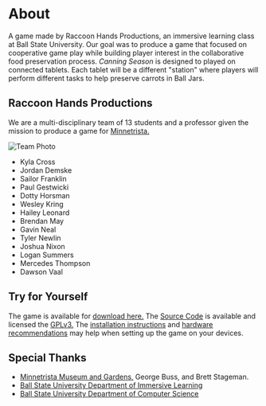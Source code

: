 # About


A game made by Raccoon Hands Productions, an immersive learning class at Ball State University. Our goal was to produce a game that focused on cooperative game play while building player interest in the collaborative food preservation process. *Canning Season* is designed to played on connected tablets. Each tablet will be a different "station" where players will perform different tasks to help preserve carrots in Ball Jars.


## Raccoon Hands Productions


We are a multi-disciplinary team of 13 students and a professor given the mission to produce a game for [Minnetrista.](https://www.minnetrista.net/)


![Team Photo](./team-photo.jpg)


- Kyla Cross
- Jordan Demske
- Sailor Franklin
- Paul Gestwicki
- Dotty Horsman
- Wesley Kring
- Hailey Leonard
- Brendan May
- Gavin Neal
- Tyler Newlin
- Joshua Nixon
- Logan Summers
- Mercedes Thompson
- Dawson Vaal


## Try for Yourself

The game is available for [download here.](https://github.com/RaccoonHandsProductions/CanningSeason/releases) The [Source Code](https://github.com/RaccoonHandsProductions/CanningSeason) is available and licensed the [GPLv3.](https://www.gnu.org/licenses/gpl-3.0.en.html) The [installation instructions](https://drive.google.com/file/d/1KX9QUXjAznluACAqurpzLXD42ymEnNPL/view?usp=sharing) and [hardware recommendations](https://drive.google.com/file/d/1jPt7pjjHLwUr-95dkat_iHqiexOXpFjD/view?usp=sharing) may help when setting up the game on your devices.


## Special Thanks


- [Minnetrista Museum and Gardens,](https://www.minnetrista.net/) George Buss, and Brett Stageman.
- [Ball State University Department of Immersive Learning](https://www.bsu.edu/about/administrativeoffices/immersive-learning)
- [Ball State University Department of Computer Science](https://www.bsu.edu/academics/collegesanddepartments/computer-science)
